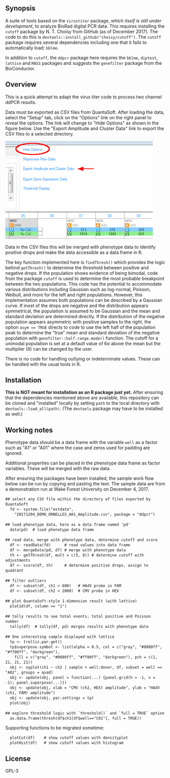 ## Synopsis

A suite of tools based on the `virustiter` package, *which itself is still under development*, to analyze BioRad digital PCR data. This requires installing the `cutoff` package by N. T. Choisy from GitHub (as of December 2017). The code to do this is `devtools::install_github("choisy/cutoff")`. The `cutoff` package requires several dependencies including one that it fails to automatically load: `bblme`.

In addition to `cutoff`, the `ddpcr` package here requires the `bblme`, `diptest`, `lattice` and `MASS` packages and suggests the `genefilter` package from the BioConductor.  

## Overview

This is a quick attempt to adapt the virus titer code to process two channel ddPCR results.

Data must be exported as CSV files from QuantaSoft. After loading the data, select the "Setup" tab, click on the "Options" link on the right panel to reveal the options. The link will change to "Hide Options" as shown in the figure below. Use the "Export Amplitude and Cluster Data" link to export the CSV files to a selected directory.

![QuantaSoft Clip](images/QuantaSoft_clip.png)

Data in the CSV files this will be merged with phenotype data to identify positive drops and make the data accessible as a data frame in R. 

The key function implemented here is `findThresh()` which provides the logic behind `getThresh()` to determine the threshold between positive and negative drops. If the population shows evidence of being bimodal, code from the package `cutoff` is used to determine the most probable breakpoint between the two populations. This code has the potential to accommodate various distributions including Gaussian such as log-normal, Poisson, Weibull, and more for the left and right populations. However, this implementation assumes both populations can be described by a Gaussian curve. If most of the drops are negative and the distribution appears symmetrical, the population is assumed to be Gaussian and the mean and standard deviation are determined directly. If the distribution of the negative population appears asymmetric with positive samples to the right, the option `asym == TRUE` directs to code to use the left half of the population peak to determine the "true" mean and standard deviation of the negative population with `genefilter::half.range.mode()` function. The cutoff for a unimodal population is set at a default value of 6&sigma; above the mean but the multiplier (6) can be changed by the user. 

There is no code for handling outlying or indeterminate values. These can be handled with the usual tools in R. 

## Installation

**This is NOT meant for installation as an R package just yet.** After ensuring that the dependencies mentioned above are available, this repository can be cloned and "installed" locally by setting `path` to the local directory with `devtools::load_all(path)`. (The `devtools` package may have to be installed as well.)

## Working notes

Phenotype data should be a data frame with the variable `well` as a factor such as "A1" or "A01" where the case and zeros used for padding are ignored.

Additional properties can be placed in the phenotype data frame as factor variables. These will be merged with the raw data. 

After ensuring the packages have been installed, the sample work flow below can be run by copying and pasting the text. The sample data are from a demonstration run at Wake Forest University on December 4, 2017.  

```
## select any CSV file within the directory of files exported by QuantaSoft
  fd <- system.file("extdata",
    "20171204_DEMO_ORNELLES_A01_Amplitude.csv", package = "ddpcr")

## load phenotype data, here as a data frame named 'pd'
  data(pd)  # load phenotype data frame

## read data, merge with phenotype data, determine cutoff and score
  df <- readData(fd)      # read values into data frame
  df <- mergeData(pd, df) # merge with phenotype data
  th <- getThresh(df, mult = c(5, 8)) # determine cutoff with adjustments
  df <- score(df, th)     # determine positive drops, assign to quadrant

## filter outliers
  df <- subset(df, ch1 < 600)   # HAdV probe in FAM
  df <- subset(df, ch2 < 2000)  # CMV probe in HEX

## plot QuantaSoft-style 1-dimension result (with lattice)
  plot1d(df, column == "1")

## tally results to see total events, total positive and Poisson number
  tally(df)  # tally(df, pd) merges results with phenotype data

## One interesting sample displayed with lattice
  tp <- trellis.par.get()
  tp$superpose.symbol <- list(alpha = 0.5, col = c("gray", "#0080ff", "#ff00ff", "darkgreen"),
    fill = c("gray", "#0080ff", "#ff00ff", "darkgreen"), pch = c(1, 21, 21, 21))
  obj <- xyplot(ch1 ~ ch2 | sample + well:donor, df, subset = well == "A02", groups = quad)
  obj <- update(obj, panel = function(...) {panel.grid(h = -1, v = -1); panel.superpose(...)})
  obj <- update(obj, xlab = "CMV (ch2, HEX) amplitude", ylab = "HAdV (ch1, FAM) amplitude")
  obj <- update(obj, par.settings = tp)
  plot(obj)

## explore threshold logic with `threshold()` and `full = TRUE` option
  as.data.frame(thresh(df$ch1[df$well=="C01"], full = TRUE))
```
Supporting functions to be migrated sometime:
```
  plotCut(df)    # show cutoff values with densityplot 
  plotHist(df)   # show cutoff values with histogram
```  
## License

GPL-3
